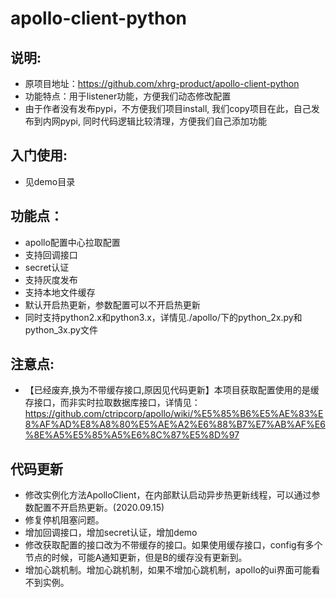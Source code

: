 # apollo-client-python

## 说明:

* 原项目地址：https://github.com/xhrg-product/apollo-client-python
* 功能特点：用于listener功能，方便我们动态修改配置
* 由于作者没有发布pypi，不方便我们项目install, 我们copy项目在此，自己发布到内网pypi, 同时代码逻辑比较清理，方便我们自己添加功能

## 入门使用:

* 见demo目录

## 功能点：
* apollo配置中心拉取配置
* 支持回调接口
* secret认证
* 支持灰度发布
* 支持本地文件缓存
* 默认开启热更新，参数配置可以不开启热更新
* 同时支持python2.x和python3.x，详情见./apollo/下的python_2x.py和python_3x.py文件

## 注意点:
* 【已经废弃,换为不带缓存接口,原因见代码更新】本项目获取配置使用的是缓存接口，而非实时拉取数据库接口，详情见：https://github.com/ctripcorp/apollo/wiki/%E5%85%B6%E5%AE%83%E8%AF%AD%E8%A8%80%E5%AE%A2%E6%88%B7%E7%AB%AF%E6%8E%A5%E5%85%A5%E6%8C%87%E5%8D%97

## 代码更新
* 修改实例化方法ApolloClient，在内部默认启动异步热更新线程，可以通过参数配置不开启热更新。(2020.09.15)
* 修复停机阻塞问题。
* 增加回调接口，增加secret认证，增加demo
* 修改获取配置的接口改为不带缓存的接口。如果使用缓存接口，config有多个节点的时候，可能A通知更新，但是B的缓存没有更新到。
* 增加心跳机制。增加心跳机制，如果不增加心跳机制，apollo的ui界面可能看不到实例。
